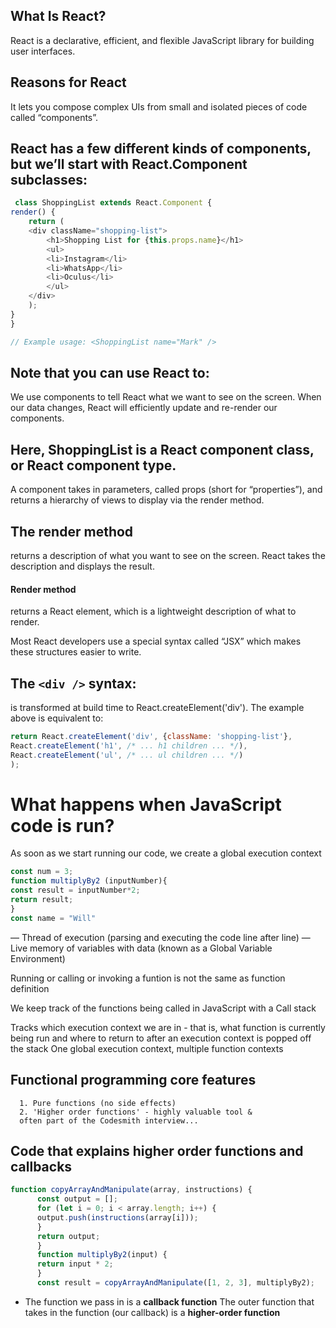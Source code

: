 ## What Is React?
   React is a declarative, efficient, and flexible JavaScript library for building user interfaces.

## Reasons for React
   It lets you compose complex UIs from small and isolated pieces of code called “components”.

## React has a few different kinds of components, but we’ll start with React.Component subclasses:
```JavaScript
 class ShoppingList extends React.Component {
render() {
    return (
    <div className="shopping-list">
        <h1>Shopping List for {this.props.name}</h1>
        <ul>
        <li>Instagram</li>
        <li>WhatsApp</li>
        <li>Oculus</li>
        </ul>
    </div>
    );
}
}

// Example usage: <ShoppingList name="Mark" />

```

## Note that you can use React to:
   We use components to tell React what we want to see on the screen. When our data changes, React will efficiently update and re-render our components.

## Here, ShoppingList is a React component class, or React component type.
   A component takes in parameters, called props (short for “properties”), and returns a hierarchy of views to display via the render method.
## The render method 
   returns a description of what you want to see on the screen. 
   React takes the description and displays the result. 

#### Render method
   returns a React element, which is a lightweight description of what to render.

   Most React developers use a special syntax called “JSX” which makes these structures easier to write.

## The  ```<div />``` syntax:
   is transformed at build time to React.createElement('div'). The example above is equivalent to:

```JavaScript
return React.createElement('div', {className: 'shopping-list'},
React.createElement('h1', /* ... h1 children ... */),
React.createElement('ul', /* ... ul children ... */)
);
```

# What happens when JavaScript code is run?
  As soon as we start running our code, we create a global execution
  context
   ```javascript
   const num = 3;
   function multiplyBy2 (inputNumber){
   const result = inputNumber*2;
   return result;
   }
   const name = "Will"
   ```

   — Thread of execution (parsing and executing the code line after line)
   — Live memory of variables with data (known as a Global Variable 
   Environment)

   Running or calling or invoking a funtion is not the same as function definition

   We keep track of the functions being called in JavaScript 
   with a Call stack

   Tracks which execution context we are in - that is, what 
   function is currently being run and where to return to 
   after an execution context is popped off the stack
   One global execution context, multiple function 
   contexts
 
 ## Functional programming core features
      1. Pure functions (no side effects)
      2. 'Higher order functions' - highly valuable tool & 
      often part of the Codesmith interview...

## Code that explains higher order functions and callbacks
```javascript
function copyArrayAndManipulate(array, instructions) {
      const output = [];
      for (let i = 0; i < array.length; i++) {
      output.push(instructions(array[i]));
      }
      return output;
      }
      function multiplyBy2(input) {
      return input * 2;
      }
      const result = copyArrayAndManipulate([1, 2, 3], multiplyBy2);
   ```

* The function we pass in is a **callback function**
  The outer function that takes in the function (our callback) is a **higher-order function**